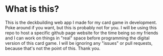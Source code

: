 # What is this?

This is the deckbuilding web app I made for my card game in development. Poke around if you want, but this is probably not for you. I will be using this repo to host a specific github page website for the time being so my friends and I can work on things in "real" space before programming the digital version of this card game. I will be ignoring any "issues" or pull requests, because that's not the point of this. Thank you.